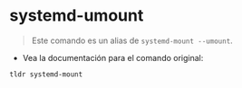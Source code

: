 # systemd-umount

> Este comando es un alias de `systemd-mount --umount`.

- Vea la documentación para el comando original:

`tldr systemd-mount`
